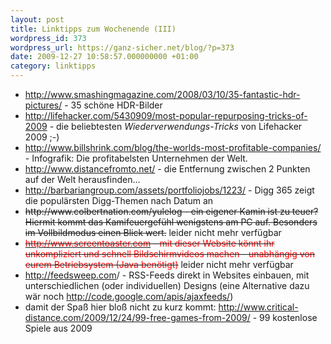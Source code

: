 ```yaml
---
layout: post
title: Linktipps zum Wochenende (III)
wordpress_id: 373
wordpress_url: https://ganz-sicher.net/blog/?p=373
date: 2009-12-27 10:58:57.000000000 +01:00
category: linktipps
---
```

<ul>
	<li><a href="http://www.smashingmagazine.com/2008/03/10/35-fantastic-hdr-pictures/">http://www.smashingmagazine.com/2008/03/10/35-fantastic-hdr-pictures/</a> - 35 schöne HDR-Bilder</li>
	<li><a href="http://lifehacker.com/5430909/most-popular-repurposing-tricks-of-2009">http://lifehacker.com/5430909/most-popular-repurposing-tricks-of-2009</a> - die beliebtesten <em>Wiederverwendungs-Tricks</em> von Lifehacker 2009 ;-)</li>
	<li><a href="http://www.billshrink.com/blog/the-worlds-most-profitable-companies/">http://www.billshrink.com/blog/the-worlds-most-profitable-companies/</a> - Infografik: Die profitabelsten Unternehmen der Welt.</li>
	<li><a href="http://www.distancefromto.net/" target="_blank">http://www.distancefromto.net/</a> - die Entfernung zwischen 2 Punkten auf der Welt herausfinden...</li>
	<li><a href="http://barbariangroup.com/assets/portfoliojobs/1223/">http://barbariangroup.com/assets/portfoliojobs/1223/</a> - Digg 365 zeigt die populärsten Digg-Themen nach Datum an</li>
	<li><del>http://www.colbertnation.com/yulelog - ein eigener Kamin ist zu teuer? Hiermit kommt das Kamifeuergefühl wenigstens am PC auf. Besonders im Vollbildmodus einen Blick wert.</del> leider nicht mehr verfügbar</li>
	<li><del><span style="color: #ff0000;"><a href="http://www.screentoaster.com/" target="_blank"><span style="color: #ff0000;">http://www.screentoaster.com</span></a> - mit dieser Website könnt ihr unkompliziert und schnell Bildschirmvideos machen - unabhängig von eurem Betriebsystem (Java benötigt)</span></del> leider nicht mehr verfügbar</li>
	<li><a href="http://feedsweep.com" target="_blank">http://feedsweep.com</a>/ - RSS-Feeds direkt in Websites einbauen, mit unterschiedlichen (oder individuellen) Designs (eine Alternative dazu wär noch <a href="http://code.google.com/apis/ajaxfeeds/" target="_blank">http://code.google.com/apis/ajaxfeeds/</a>)</li>
	<li>damit der Spaß hier bloß nicht zu kurz kommt: <a href="http://www.critical-distance.com/2009/12/24/99-free-games-from-2009/" target="_blank">http://www.critical-distance.com/2009/12/24/99-free-games-from-2009/</a> - 99 kostenlose Spiele aus 2009</li>
</ul>

